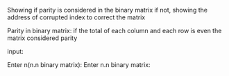 Showing if parity is considered in the binary matrix if not, showing the address of corrupted index to correct the matrix

Parity in binary matrix: if the total of each column and each row is even the matrix considered parity

input:

Enter n(n.n binary matrix):
Enter n.n binary matrix:

